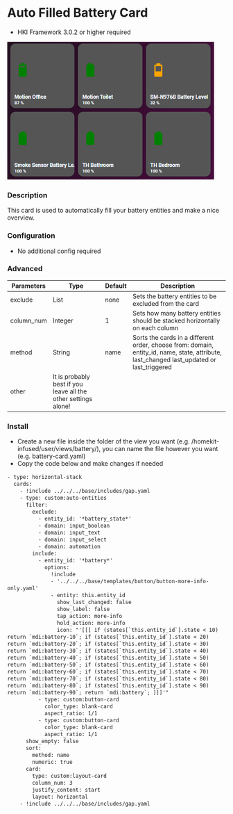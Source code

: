 # Auto Filled Battery Card
- HKI Framework 3.0.2 or higher required

![Homekit Infused](../images/auto-fill-battery-card.png)

### Description
This card is used to automatically fill your battery entities and make a nice overview.

### Configuration
- No additional config required

### Advanced
| Parameters | Type | Default | Description |
|----------------------------------|-------------|----------------------------------|----------------------------------------------------------------------------------------------------------------------------------------------------------------------|
| exclude | List | none | Sets the battery entities to be excluded from the card |
| column_num | Integer | 1 | Sets how many battery entities should be stacked horizontally on each column |
| method | String | name | Sorts the cards in a different order, choose from: domain, entity_id, name, state, attribute, last_changed last_updated or last_triggered |
| other | It is probably best if you leave all the other settings alone! |

### Install
- Create a new file inside the folder of the view you want (e.g. /homekit-infused/user/views/battery/), you can name the file however you want (e.g. battery-card.yaml)
- Copy the code below and make changes if needed

```
- type: horizontal-stack
  cards:
    - !include ../../../base/includes/gap.yaml
    - type: custom:auto-entities
      filter:
        exclude:
          - entity_id: '*battery_state*'
          - domain: input_boolean
          - domain: input_text
          - domain: input_select
          - domain: automation
        include:
          - entity_id: '*battery*'
            options:
              !include
              - '../../../base/templates/button/button-more-info-only.yaml'
              - entity: this.entity_id
                show_last_changed: false
                show_label: false
                tap_action: more-info
                hold_action: more-info
                icon: "'[[[ if (states[`this.entity_id`].state < 10) return `mdi:battery-10`; if (states[`this.entity_id`].state < 20) return `mdi:battery-20`; if (states[`this.entity_id`].state < 30) return `mdi:battery-30`; if (states[`this.entity_id`].state < 40) return `mdi:battery-40`; if (states[`this.entity_id`].state < 50) return `mdi:battery-50`; if (states[`this.entity_id`].state < 60) return `mdi:battery-60`; if (states[`this.entity_id`].state < 70) return `mdi:battery-70`; if (states[`this.entity_id`].state < 80) return `mdi:battery-80`; if (states[`this.entity_id`].state < 90) return `mdi:battery-90`; return `mdi:battery`; ]]]'"
          - type: custom:button-card
            color_type: blank-card
            aspect_ratio: 1/1
          - type: custom:button-card
            color_type: blank-card
            aspect_ratio: 1/1
      show_empty: false
      sort:
        method: name
        numeric: true
      card:
        type: custom:layout-card
        column_num: 3
        justify_content: start
        layout: horizontal
    - !include ../../../base/includes/gap.yaml
```
